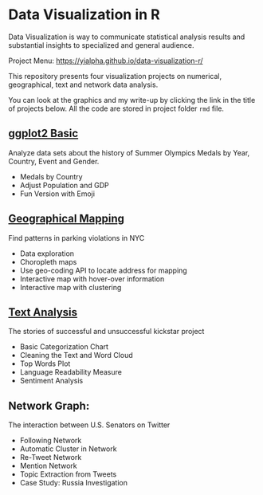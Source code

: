 # Data Visualization in R
Data Visualization is way to communicate statistical analysis results and substantial insights to specialized and general audience.

Project Menu: https://yialpha.github.io/data-visualization-r/

This repository presents four visualization projects on numerical, geographical, text and network data analysis.

You can look at the graphics and my write-up by clicking the link in the title of projects below. All the code are stored in project folder `rmd` file.

## [ggplot2 Basic](https://yialpha.github.io/data-visualization-r/ggplot2-basics/)

Analyze data sets about the history of Summer Olympics Medals by Year, Country, Event and Gender.

- Medals by Country
- Adjust Population and GDP
- Fun Version with Emoji

## [Geographical Mapping](https://yialpha.github.io/data-visualization-r/geo-mapping/)

Find patterns in parking violations in NYC

- Data exploration
- Choropleth maps
- Use geo-coding API to locate address for mapping
- Interactive map with hover-over information
- Interactive map with clustering

## [Text Analysis](https://yialpha.github.io/data-visualization-r/visualize-text/)

The stories of successful and unsuccessful kickstar project

- Basic Categorization Chart
- Cleaning the Text and Word Cloud
- Top Words Plot
- Language Readability Measure
- Sentiment Analysis

## Network Graph: 

The interaction between U.S. Senators on Twitter

- Following Network
- Automatic Cluster in Network
- Re-Tweet Network
- Mention Network
- Topic Extraction from Tweets
- Case Study: Russia Investigation